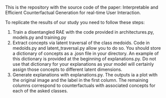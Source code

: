 This is the repository with the source code of the paper: Interpretable and Efficient Counterfactual Generation for real-time User Interaction. 

To replicate the results of our study you need to follow these steps:
1) Train a disentangled RAE with the code provided in architectures.py, models.py and training.py
2) Extract concepts via latent traversal of the class medoids. Code in medoids.py and latent_traversal.py allow you to do so. You should store a dictionary of concepts as a .josn file in your directory. An example of this dictionary is provided at the beginning of explanations.py. Do not use that dictionary for your explanations as your model will certainly assign those concepts to different latent dimensions.
3) Generate explanations with explanations.py. The outputs ia a plot with the original image and the label in the first column. The remaining columns correspond to counterfactuals with associated concepts for each of the asked classes.

